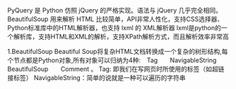 PyQuery 是 Python 仿照 jQuery 的严格实现。语法与 jQuery 几乎完全相同。
BeautifulSoup 用来解析 HTML 比较简单，API非常人性化，支持CSS选择器、Python标准库中的HTML解析器，也支持 lxml 的 XML解析器
lxml是python的一个解析库，支持HTML和XML的解析，支持XPath解析方式，而且解析效率非常高

1.BeautifulSoup
Beautiful Soup将复杂HTML文档转换成一个复杂的树形结构,每个节点都是Python对象,所有对象可以归纳为4种:　Tag　　NavigableString　　BeautifulSoup　　Comment  。
Tag:  即我们在写网页时所使用的标签（如<a>超链接标签）
NavigableString：简单的说就是一种可以遍历的字符串